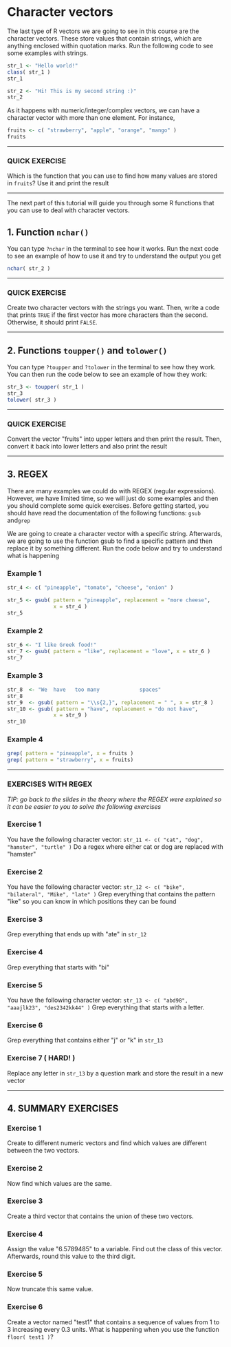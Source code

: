 # Character vectors

The last type of R vectors we are going to see in this course are the character vectors. These store values that contain strings, which are anything enclosed within quotation marks. Run the following code to see some examples with strings.

``` R
str_1 <- "Hello world!"
class( str_1 )
str_1

str_2 <- "Hi! This is my second string :)"
str_2 
```

As it happens with numeric/integer/complex vectors, we can have
a character vector with more than one element. For instance,

``` R
fruits <- c( "strawberry", "apple", "orange", "mango" )
fruits 
```

---
###  QUICK EXERCISE 

Which is the function that you can use to find how many values are stored in `fruits`?
Use it and print the result

---
The next part of this tutorial will guide you through some R functions that you can use to deal with character vectors.

## 1. Function `nchar()`
You can type `?nchar` in the terminal to see how it works. Run the next code to see an example of how to use it and try
to understand the output you get

``` R 
nchar( str_2 )
```

---

###  QUICK EXERCISE

Create two character vectors with the strings you want. Then, write a code that prints `TRUE` if the first vector has more characters than the second. Otherwise, it should print `FALSE`.

----

## 2. Functions `toupper()` and `tolower()`
You can type `?toupper` and `?tolower` in the terminal to see how they work. You can then run the code below to see an  example of how they work:

``` R
str_3 <- toupper( str_1 )
str_3
tolower( str_3 )
```

---

###  QUICK EXERCISE 

Convert the vector "fruits" into upper letters and then print the result. Then, convert it back into lower letters and also print the result

---

## 3. REGEX
There are many examples we could do with REGEX (regular expressions). However, we have limited time, so we will just do some examples and then you should complete some quick exercises. Before getting started, you should have read the documentation of the following functions: `gsub` and`grep`

We are going to create a character vector with a specific string. Afterwards, we are going to use the function gsub to find a specific pattern and then replace it by something different. Run the code below and try to understand what is  happening

### Example 1
``` R
str_4 <- c( "pineapple", "tomato", "cheese", "onion" )

str_5 <- gsub( pattern = "pineapple", replacement = "more cheese",
               x = str_4 ) 
str_5
```

### Example 2
``` R
str_6 <- "I like Greek food!"
str_7 <- gsub( pattern = "like", replacement = "love", x = str_6 )
str_7
```

### Example 3
``` R
str_8  <- "We  have   too many             spaces"
str_8
str_9  <- gsub( pattern = "\\s{2,}", replacement = " ", x = str_8 )
str_10 <- gsub( pattern = "have", replacement = "do not have",
               x = str_9 )
str_10
```

### Example 4
``` R
grep( pattern = "pineapple", x = fruits )
grep( pattern = "strawberry", x = fruits)
```
---

###  EXERCISES WITH REGEX


*TIP: go back to the slides in the theory where the REGEX were explained so it can be easier to you to solve the following exercises*


### Exercise 1
You have the following character vector: `str_11 <- c( "cat", "dog", "hamster", "turtle" )`
Do a regex where either cat or dog are replaced with "hamster"

### Exercise 2
You have the following character vector: `str_12 <- c( "bike", "bilateral", "Mike", "late" )`
Grep everything that contains the pattern "ike" so you can know in which positions they can be found

### Exercise 3
Grep everything that ends up with "ate" in `str_12` 

### Exercise 4
Grep everything that starts with "bi"

### Exercise 5
You have the following character vector: `str_13 <- c( "abd98", "aaajlk23", "des2342kk44" )`
Grep everything that starts with a letter.

### Exercise 6
Grep everything that contains either "j" or "k" in `str_13`

### Exercise 7 ( HARD! )
Replace any letter in `str_13` by a question mark and store the result in a new vector

---

## 4. SUMMARY EXERCISES 

### Exercise 1
Create to different numeric vectors and find which values are different between the two vectors.

### Exercise 2
Now find which values are the same.

### Exercise 3
Create a third vector that contains the union of these two vectors.
### Exercise 4
Assign the value "6.5789485" to a variable. Find out the class of this vector. Afterwards, round this value to the third digit.
### Exercise 5
Now truncate this same value.
### Exercise 6
Create a vector named "test1" that contains a sequence of values from 1 to 3 increasing every 0.3 units. What is happening when you use the function `floor( test1 )`?
